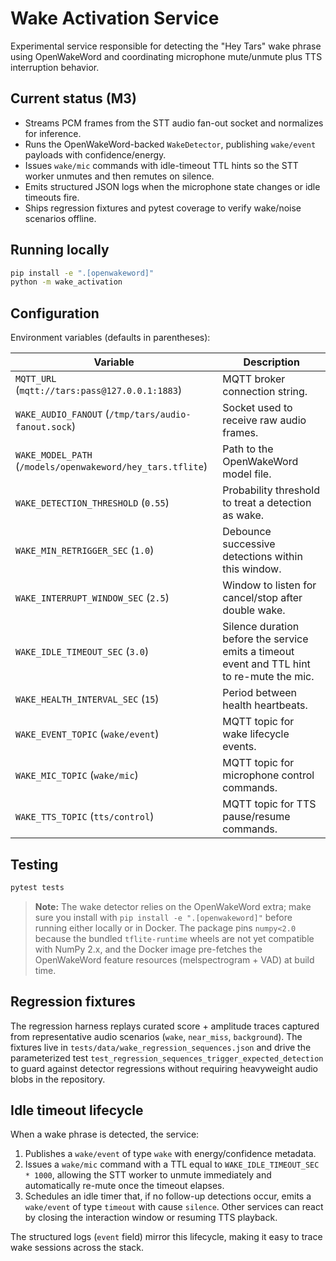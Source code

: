 # Wake Activation Service

Experimental service responsible for detecting the "Hey Tars" wake phrase using OpenWakeWord and
coordinating microphone mute/unmute plus TTS interruption behavior.

## Current status (M3)

- Streams PCM frames from the STT audio fan-out socket and normalizes for inference.
- Runs the OpenWakeWord-backed `WakeDetector`, publishing `wake/event` payloads with confidence/energy.
- Issues `wake/mic` commands with idle-timeout TTL hints so the STT worker unmutes and then remutes on silence.
- Emits structured JSON logs when the microphone state changes or idle timeouts fire.
- Ships regression fixtures and pytest coverage to verify wake/noise scenarios offline.

## Running locally

```bash
pip install -e ".[openwakeword]"
python -m wake_activation
```

## Configuration

Environment variables (defaults in parentheses):

| Variable | Description |
| --- | --- |
| `MQTT_URL` (`mqtt://tars:pass@127.0.0.1:1883`) | MQTT broker connection string. |
| `WAKE_AUDIO_FANOUT` (`/tmp/tars/audio-fanout.sock`) | Socket used to receive raw audio frames. |
| `WAKE_MODEL_PATH` (`/models/openwakeword/hey_tars.tflite`) | Path to the OpenWakeWord model file. |
| `WAKE_DETECTION_THRESHOLD` (`0.55`) | Probability threshold to treat a detection as wake. |
| `WAKE_MIN_RETRIGGER_SEC` (`1.0`) | Debounce successive detections within this window. |
| `WAKE_INTERRUPT_WINDOW_SEC` (`2.5`) | Window to listen for cancel/stop after double wake. |
| `WAKE_IDLE_TIMEOUT_SEC` (`3.0`) | Silence duration before the service emits a timeout event and TTL hint to re-mute the mic. |
| `WAKE_HEALTH_INTERVAL_SEC` (`15`) | Period between health heartbeats. |
| `WAKE_EVENT_TOPIC` (`wake/event`) | MQTT topic for wake lifecycle events. |
| `WAKE_MIC_TOPIC` (`wake/mic`) | MQTT topic for microphone control commands. |
| `WAKE_TTS_TOPIC` (`tts/control`) | MQTT topic for TTS pause/resume commands. |

## Testing

```bash
pytest tests
```

> **Note:** The wake detector relies on the OpenWakeWord extra; make sure you install with
> `pip install -e ".[openwakeword]"` before running either locally or in Docker. The package pins
> `numpy<2.0` because the bundled `tflite-runtime` wheels are not yet compatible with NumPy 2.x, and
> the Docker image pre-fetches the OpenWakeWord feature resources (melspectrogram + VAD) at build time.

## Regression fixtures

The regression harness replays curated score + amplitude traces captured from representative audio scenarios
(`wake`, `near_miss`, `background`). The fixtures live in `tests/data/wake_regression_sequences.json` and drive the
parameterized test `test_regression_sequences_trigger_expected_detection` to guard against detector regressions
without requiring heavyweight audio blobs in the repository.

## Idle timeout lifecycle

When a wake phrase is detected, the service:

1. Publishes a `wake/event` of type `wake` with energy/confidence metadata.
2. Issues a `wake/mic` command with a TTL equal to `WAKE_IDLE_TIMEOUT_SEC * 1000`, allowing the STT worker to unmute immediately and automatically re-mute once the timeout elapses.
3. Schedules an idle timer that, if no follow-up detections occur, emits a `wake/event` of type `timeout` with cause `silence`. Other services can react by closing the interaction window or resuming TTS playback.

The structured logs (`event` field) mirror this lifecycle, making it easy to trace wake sessions across the stack.
